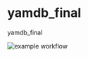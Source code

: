 # yamdb_final
yamdb_final

![example workflow](https://github.com/SashaAhrom/yamdb_final/actions/workflows/yamdb_workflow.yml/badge.svg)
